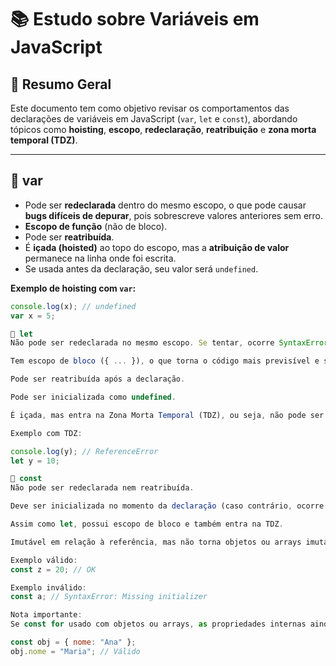 # 📚 Estudo sobre Variáveis em JavaScript

## 🧠 Resumo Geral

Este documento tem como objetivo revisar os comportamentos das declarações de variáveis em JavaScript (`var`, `let` e `const`), abordando tópicos como **hoisting**, **escopo**, **redeclaração**, **reatribuição** e **zona morta temporal (TDZ)**.

---

## 🔹 var

- Pode ser **redeclarada** dentro do mesmo escopo, o que pode causar **bugs difíceis de depurar**, pois sobrescreve valores anteriores sem erro.
- **Escopo de função** (não de bloco).
- Pode ser **reatribuída**.
- É **içada (hoisted)** ao topo do escopo, mas a **atribuição de valor** permanece na linha onde foi escrita.
- Se usada antes da declaração, seu valor será `undefined`.

**Exemplo de hoisting com `var`:**

```js
console.log(x); // undefined
var x = 5;

🔹 let
Não pode ser redeclarada no mesmo escopo. Se tentar, ocorre SyntaxError.

Tem escopo de bloco ({ ... }), o que torna o código mais previsível e seguro.

Pode ser reatribuída após a declaração.

Pode ser inicializada como undefined.

É içada, mas entra na Zona Morta Temporal (TDZ), ou seja, não pode ser acessada antes da sua declaração — se isso ocorrer, um ReferenceError será lançado.

Exemplo com TDZ:

console.log(y); // ReferenceError
let y = 10;

🔹 const
Não pode ser redeclarada nem reatribuída.

Deve ser inicializada no momento da declaração (caso contrário, ocorre SyntaxError).

Assim como let, possui escopo de bloco e também entra na TDZ.

Imutável em relação à referência, mas não torna objetos ou arrays imutáveis internamente.

Exemplo válido:
const z = 20; // OK

Exemplo inválido:
const a; // SyntaxError: Missing initializer

Nota importante:
Se const for usado com objetos ou arrays, as propriedades internas ainda podem ser alteradas:

const obj = { nome: "Ana" };
obj.nome = "Maria"; // Válido





